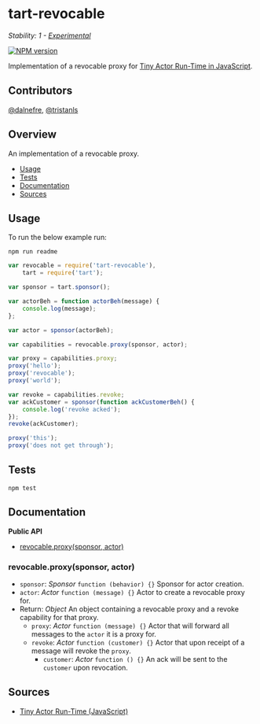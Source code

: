 # tart-revocable

_Stability: 1 - [Experimental](https://github.com/tristanls/stability-index#stability-1---experimental)_

[![NPM version](https://badge.fury.io/js/tart-revocable.png)](http://npmjs.org/package/tart-revocable)

Implementation of a revocable proxy for [Tiny Actor Run-Time in JavaScript](https://github.com/organix/tartjs).

## Contributors

[@dalnefre](https://github.com/dalnefre), [@tristanls](https://github.com/tristanls)

## Overview

An implementation of a revocable proxy.

  * [Usage](#usage)
  * [Tests](#tests)
  * [Documentation](#documentation)
  * [Sources](#sources)

## Usage

To run the below example run:

    npm run readme

```javascript
var revocable = require('tart-revocable'),
    tart = require('tart');

var sponsor = tart.sponsor();

var actorBeh = function actorBeh(message) {
    console.log(message);
};

var actor = sponsor(actorBeh);

var capabilities = revocable.proxy(sponsor, actor);

var proxy = capabilities.proxy;
proxy('hello');
proxy('revocable');
proxy('world');

var revoke = capabilities.revoke;
var ackCustomer = sponsor(function ackCustomerBeh() {
    console.log('revoke acked');
});
revoke(ackCustomer);

proxy('this');
proxy('does not get through');
```

## Tests

    npm test

## Documentation

**Public API**

  * [revocable.proxy(sponsor, actor)](#revocableproxysponsor-actor)

### revocable.proxy(sponsor, actor)

  * `sponsor`: _Sponsor_ `function (behavior) {}` Sponsor for actor creation.
  * `actor`: _Actor_ `function (message) {}` Actor to create a revocable proxy for.
  * Return: _Object_ An object containing a revocable proxy and a revoke capability for that proxy.
    * `proxy`: _Actor_ `function (message) {}` Actor that will forward all messages to the `actor` it is a proxy for.
    * `revoke`: _Actor_ `function (customer) {}` Actor that upon receipt of a message will revoke the `proxy`.
      * `customer`: _Actor_ `function () {}` An ack will be sent to the `customer` upon revocation.

## Sources

  * [Tiny Actor Run-Time (JavaScript)](https://github.com/organix/tartjs)
